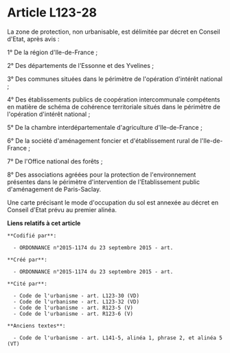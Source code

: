 # Article L123-28

La zone de protection, non urbanisable, est délimitée par décret en Conseil d'Etat, après avis :

1° De la région d'Ile-de-France ;

2° Des départements de l'Essonne et des Yvelines ;

3° Des communes situées dans le périmètre de l'opération d'intérêt national ;

4° Des établissements publics de coopération intercommunale compétents en matière de schéma de cohérence territoriale situés
dans le périmètre de l'opération d'intérêt national ;

5° De la chambre interdépartementale d'agriculture d'Ile-de-France ;

6° De la société d'aménagement foncier et d'établissement rural de l'Ile-de-France ;

7° De l'Office national des forêts ;

8° Des associations agréées pour la protection de l'environnement présentes dans le périmètre d'intervention de
l'Etablissement public d'aménagement de Paris-Saclay.

Une carte précisant le mode d'occupation du sol est annexée au décret en Conseil d'Etat prévu au premier alinéa.

**Liens relatifs à cet article**

	**Codifié par**:

	  - ORDONNANCE n°2015-1174 du 23 septembre 2015 - art.

	**Créé par**:

	  - ORDONNANCE n°2015-1174 du 23 septembre 2015 - art.

	**Cité par**:

	  - Code de l'urbanisme - art. L123-30 (VD)
	  - Code de l'urbanisme - art. L123-32 (VD)
	  - Code de l'urbanisme - art. R123-5 (V)
	  - Code de l'urbanisme - art. R123-6 (V)

	**Anciens textes**:

	  - Code de l'urbanisme - art. L141-5, alinéa 1, phrase 2, et alinéa 5 (VT)
